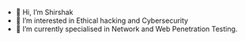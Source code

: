 - 👋 Hi, I’m Shirshak
- 👀 I’m interested in Ethical hacking and Cybersecurity
- 🌱 I’m currently specialised in Network and Web Penetration Testing.


<!---
Shirshakhtml/Shirshakhtml is a ✨ special ✨ repository because its `README.md` (this file) appears on your GitHub profile.
You can click the Preview link to take a look at your changes.
--->
